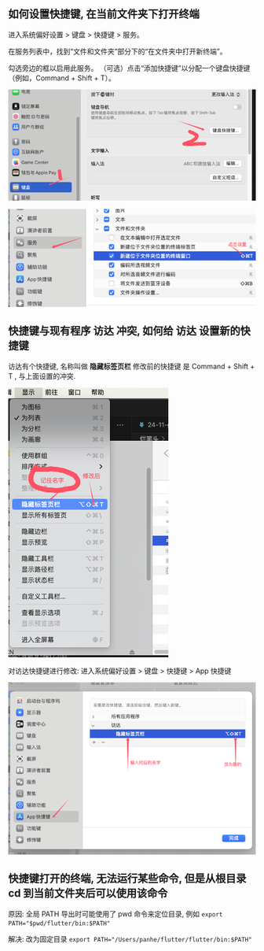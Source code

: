 
## 如何设置快捷键, 在当前文件夹下打开终端

进入系统偏好设置 > 键盘 > 快捷键 > 服务。

在服务列表中，找到“文件和文件夹”部分下的“在文件夹中打开新终端”。

勾选旁边的框以启用此服务。
（可选）点击“添加快捷键”以分配一个键盘快捷键（例如，Command + Shift + T）。

![alt text](img/04-keyboard.png)

![alt text](img/05-shortcut.png)



## 快捷键与现有程序 访达 冲突, 如何给 访达 设置新的快捷键

访达有个快捷键, 名称叫做 **隐藏标签页栏** 修改前的快捷键 是 Command + Shift + T , 与上面设置的冲突.

![alt text](img/06-finder.png)

对访达快捷键进行修改: 进入系统偏好设置 > 键盘 > 快捷键 > App 快捷键

![alt text](img/07-change-shortcut.png)


## 快捷键打开的终端, 无法运行某些命令, 但是从根目录 cd 到当前文件夹后可以使用该命令

原因: 全局 PATH 导出时可能使用了 pwd 命令来定位目录, 例如 `export PATH="$pwd/flutter/bin:$PATH"`

解决: 改为固定目录 `export PATH="/Users/panhe/flutter/flutter/bin:$PATH"`